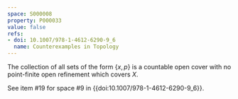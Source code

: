 ```yaml
---
space: S000008
property: P000033
value: false
refs:
- doi: 10.1007/978-1-4612-6290-9_6
  name: Counterexamples in Topology
---
```


The collection of all sets of the form $\{x, p\}$ is a countable open cover with no point-finite open refinement which covers $X$.

See item #19 for space #9 in {{doi:10.1007/978-1-4612-6290-9_6}}.
